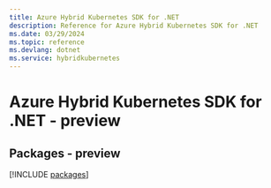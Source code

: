 ```yaml
---
title: Azure Hybrid Kubernetes SDK for .NET
description: Reference for Azure Hybrid Kubernetes SDK for .NET
ms.date: 03/29/2024
ms.topic: reference
ms.devlang: dotnet
ms.service: hybridkubernetes
---
```

# Azure Hybrid Kubernetes SDK for .NET - preview
## Packages - preview
[!INCLUDE [packages](hybrid-kubernetes-index.md)]